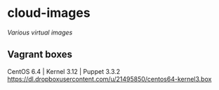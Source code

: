 cloud-images
============

*Various virtual images*

## Vagrant boxes

CentOS 6.4 | Kernel 3.12 | Puppet 3.3.2   
https://dl.dropboxusercontent.com/u/21495850/centos64-kernel3.box

